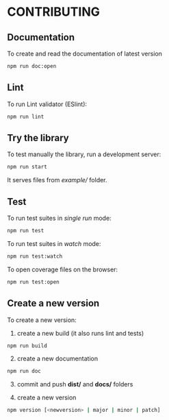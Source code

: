 # CONTRIBUTING

## Documentation

To create and read the documentation of latest version

```bash
npm run doc:open
```

## Lint

To run Lint validator (ESlint):

```bash
npm run lint
```

## Try the library

To test manually the library, run a development server:

```bash
npm run start
```

It serves files from *example/* folder.

## Test

To run test suites in *single run* mode:

```bash
npm run test
```

To run test suites in *watch* mode:

```bash
npm run test:watch
```

To open coverage files on the browser:

```bash
npm run test:open
```

## Create a new version

To create a new version:

1. create a new build (it also runs lint and tests)

```bash
npm run build
```

2. create a new documentation

```bash
npm run doc
```

3. commit and push **dist/** and **docs/** folders

4. create a new version

```bash
npm version [<newversion> | major | minor | patch]
```